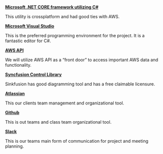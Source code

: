 **[Microsoft .NET CORE framework utilizing C#](https://dotnet.microsoft.com/)**

This utility is crossplatform and had good ties with AWS.


**[Microsoft Visual Studio](https://visualstudio.microsoft.com/)**

This is the preferred programming environment for the project. It is a fantastic editor for C#.


**[AWS API](https://aws.amazon.com/api-gateway/)**

We will utilize AWS API as a “front door” to access important AWS data and functionality.


**[Syncfusion Control Library](https://www.syncfusion.com/)**

Sinkfusion has good diagramming tool and has a free claimable licensure.


**[Atlassian](https://www.atlassian.com/)**

This our clients team management and organizational tool.


**[Github](https://github.com/welawrence543/AWS-Visual-Configuration-App)**

This is out teams and class team organizational tool.


**[Slack](https://slack.com/)**

This is our teams main form of communication for project and meeting planning.


